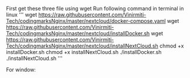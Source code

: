 First get these three file using wget
Run following command in terminal in linux
'''
wget https://raw.githubusercontent.com/Vinirmiti-Tech/codingmarksNginx/master/nextcloud/docker-compose.yaml
wget https://raw.githubusercontent.com/Vinirmiti-Tech/codingmarksNginx/master/nextcloud/installDocker.sh
wget https://raw.githubusercontent.com/Vinirmiti-Tech/codingmarksNginx/master/nextcloud/installNextCloud.sh
chmod +x installDocker.sh
chmod +x installNextCloud.sh
./installDocker.sh
./installNextCloud.sh
'''



For window:
